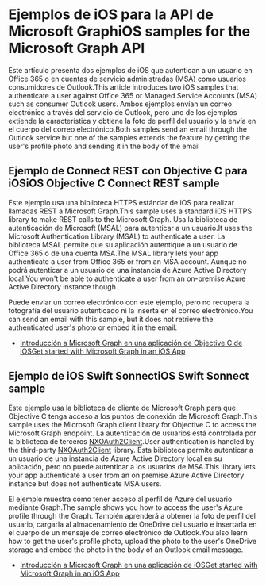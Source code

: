 # <a name="ios-samples-for-the-microsoft-graph-api"></a><span data-ttu-id="0735f-101">Ejemplos de iOS para la API de Microsoft Graph</span><span class="sxs-lookup"><span data-stu-id="0735f-101">iOS samples for the Microsoft Graph API</span></span>
<span data-ttu-id="0735f-102">Este artículo presenta dos ejemplos de iOS que autentican a un usuario en Office 365 o en cuentas de servicio administradas (MSA) como usuarios consumidores de Outlook.</span><span class="sxs-lookup"><span data-stu-id="0735f-102">This article introduces two iOS samples that authenticate a user against Office 365 or Managed Service Accounts (MSA) such as consumer Outlook users.</span></span> <span data-ttu-id="0735f-103">Ambos ejemplos envían un correo electrónico a través del servicio de Outlook, pero uno de los ejemplos extiende la característica y obtiene la foto de perfil del usuario y la envía en el cuerpo del correo electrónico.</span><span class="sxs-lookup"><span data-stu-id="0735f-103">Both samples send an email through the Outlook service but one of the samples extends the feature by getting the user's profile photo and sending it in the body of the email</span></span>

## <a name="ios-objective-c-connect-rest-sample"></a><span data-ttu-id="0735f-104">Ejemplo de Connect REST con Objective C para iOS</span><span class="sxs-lookup"><span data-stu-id="0735f-104">iOS Objective C Connect REST sample</span></span>
<span data-ttu-id="0735f-105">Este ejemplo usa una biblioteca HTTPS estándar de iOS para realizar llamadas REST a Microsoft Graph.</span><span class="sxs-lookup"><span data-stu-id="0735f-105">This sample uses a standard iOS HTTPS library to make REST calls to the Microsoft Graph.</span></span> <span data-ttu-id="0735f-106">Usa la biblioteca de autenticación de Microsoft (MSAL) para autenticar a un usuario.</span><span class="sxs-lookup"><span data-stu-id="0735f-106">It uses the Microsoft Authentication Library (MSAL) to authenticate a user.</span></span> <span data-ttu-id="0735f-107">La biblioteca MSAL permite que su aplicación autentique a un usuario de Office 365 o de una cuenta MSA.</span><span class="sxs-lookup"><span data-stu-id="0735f-107">The MSAL library lets your app authenticate a user from Office 365 or from an MSA account.</span></span> <span data-ttu-id="0735f-108">Aunque no podrá autenticar a un usuario de una instancia de Azure Active Directory local.</span><span class="sxs-lookup"><span data-stu-id="0735f-108">You won't be able to authenticate a user from an on-premise Azure Active Directory instance though.</span></span>

<span data-ttu-id="0735f-109">Puede enviar un correo electrónico con este ejemplo, pero no recupera la fotografía del usuario autenticado ni la inserta en el correo electrónico.</span><span class="sxs-lookup"><span data-stu-id="0735f-109">You can send an email with this sample, but it does not retrieve the authenticated user's photo or embed it in the email.</span></span>

- [<span data-ttu-id="0735f-110">Introducción a Microsoft Graph en una aplicación de Objective C de iOS</span><span class="sxs-lookup"><span data-stu-id="0735f-110">Get started with Microsoft Graph in an iOS App</span></span>](ios_objectivec.md)

## <a name="ios-swift-sonnect-sample"></a><span data-ttu-id="0735f-111">Ejemplo de iOS Swift Sonnect</span><span class="sxs-lookup"><span data-stu-id="0735f-111">iOS Swift Sonnect sample</span></span>
<span data-ttu-id="0735f-112">Este ejemplo usa la biblioteca de cliente de Microsoft Graph para que Objective C tenga acceso a los puntos de conexión de Microsoft Graph.</span><span class="sxs-lookup"><span data-stu-id="0735f-112">This sample uses the Microsoft Graph client library for Objective C to access the Microsoft Graph endpoint.</span></span> <span data-ttu-id="0735f-113">La autenticación de usuarios está controlada por la biblioteca de terceros [NXOAuth2Client](https://github.com/nxtbgthng/OAuth2Client).</span><span class="sxs-lookup"><span data-stu-id="0735f-113">User authentication is handled by the third-party [NXOAuth2Client](https://github.com/nxtbgthng/OAuth2Client) library.</span></span> <span data-ttu-id="0735f-114">Esta biblioteca permite autenticar a un usuario de una instancia de Azure Active Directory local en su aplicación, pero no puede autenticar a los usuarios de MSA.</span><span class="sxs-lookup"><span data-stu-id="0735f-114">This library lets your app authenticate a user from an on premise Azure Active Directory instance but does not authenticate MSA users.</span></span>

<span data-ttu-id="0735f-115">El ejemplo muestra cómo tener acceso al perfil de Azure del usuario mediante Graph.</span><span class="sxs-lookup"><span data-stu-id="0735f-115">The sample shows you how to access the user's Azure profile through the Graph.</span></span> <span data-ttu-id="0735f-116">También aprenderá a obtener la foto de perfil del usuario, cargarla al almacenamiento de OneDrive del usuario e insertarla en el cuerpo de un mensaje de correo electrónico de Outlook.</span><span class="sxs-lookup"><span data-stu-id="0735f-116">You also learn how to get the user's profile photo, upload the photo to the user's OneDrive storage and embed the photo in the body of an Outlook email message.</span></span>

- [<span data-ttu-id="0735f-117">Introducción a Microsoft Graph en una aplicación de iOS</span><span class="sxs-lookup"><span data-stu-id="0735f-117">Get started with Microsoft Graph in an iOS App</span></span>](ios_swift.md)